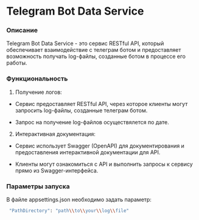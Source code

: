 # Telegram Bot Data Service

### Описание

Telegram Bot Data Service - это сервис RESTful API, который обеспечивает взаимодействие с телеграм ботом и предоставляет возможность получать log-файлы, созданные ботом в процессе его работы. 

### Функциональность

1. Получение логов:

* Сервис предоставляет RESTful API, через которое клиенты могут запросить log-файлы, созданные телеграм ботом.

* Запрос на получение log-файлов осуществялется по дате.

2. Интерактивная документация:

* Сервис использует Swagger (OpenAPI) для документирования и предоставления интерактивной документации для API.

* Клиенты могут ознакомиться с API и выполнить запросы к сервису прямо из Swagger-интерфейса.

### Параметры запуска

В файле appsettings.json необходимо задать параметр:
```bash 
 "PathDirectory": "path\\to\\your\\log\\file"
```